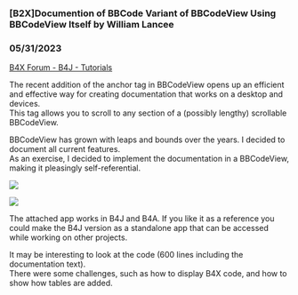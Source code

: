 ### [B2X]Documention of BBCode Variant of BBCodeView Using BBCodeView Itself by William Lancee
### 05/31/2023
[B4X Forum - B4J - Tutorials](https://www.b4x.com/android/forum/threads/148254/)

The recent addition of the anchor tag in BBCodeView opens up an efficient and effective way for creating documentation that works on a desktop and devices.  
This tag allows you to scroll to any section of a (possibly lengthy) scrollable BBCodeView.  
  
BBCodeView has grown with leaps and bounds over the years. I decided to document all current features.  
As an exercise, I decided to implement the documentation in a BBCodeView, making it pleasingly self-referential.  
  
![](https://www.b4x.com/android/forum/attachments/142492)  
  
  
![](https://www.b4x.com/android/forum/attachments/142493)  
  
The attached app works in B4J and B4A. If you like it as a reference you could make the B4J version as a standalone app that can be accessed while working on other projects.  
  
It may be interesting to look at the code (600 lines including the documentation text).  
There were some challenges, such as how to display B4X code, and how to show how tables are added.